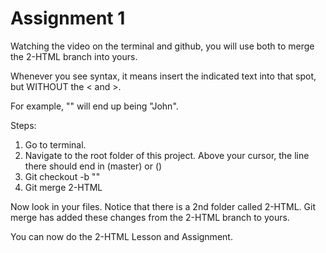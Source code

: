 # Assignment 1

Watching the video on the terminal and github, you will use both to merge the 2-HTML branch into yours.

Whenever you see <this> syntax, it means insert the indicated text into that spot, but WITHOUT the < and >.

For example, "<name>" will end up being "John".

Steps:

1. Go to terminal.
2. Navigate to the root folder of this project. Above your cursor, the line there should end in (master) or (<branch name>)
3. Git checkout -b "<Your Name>"
4. Git merge 2-HTML

Now look in your files. Notice that there is a 2nd folder called 2-HTML. Git merge has added these changes from the 2-HTML branch to yours. 

You can now do the 2-HTML Lesson and Assignment.
